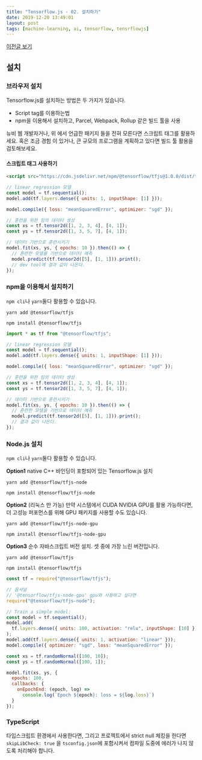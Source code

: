 ```yaml
---
title: "Tensorflow.js - 02. 설치하기"
date: 2019-12-20 13:49:01
layout: post
tags: [machine-learning, ai, tensorflow, tensrflowjs]
---
```


[이전글 보기](/2019/12/20/tensorflowjs-01-get-started/)

## 설치

### 브라우저 설치

Tensorflow.js를 설치하는 방법은 두 가지가 있습니다.

- Script tag를 이용하는법
- npm을 이용해서 설치하고, Parcel, Webpack, Rollup 같은 빌드 툴을 사용

뉴비 웹 개발자거나, 위 에서 언급한 패키지 들을 전혀 모른다면 스크립트 태그를 활용하세요. 혹은 조금 경험 이 있거나, 큰 규모의 프로그램을 계획하고 있다면 빌드 툴 활용을 검토해보세요.

<!-- excerpt -->

#### 스크립트 태그 사용하기

```html
<script src="https://cdn.jsdelivr.net/npm/@tensorflow/tfjs@1.0.0/dist/tf.min.js"></script>
```

```javascript
// linear regression 모델
const model = tf.sequential();
model.add(tf.layers.dense({ units: 1, inputShape: [1] }));

model.compile({ loss: "meanSquaredError", optimizer: "sgd" });

// 훈련을 위한 임의 데이터 생성
const xs = tf.tensor2d([1, 2, 3, 4], [4, 1]);
const ys = tf.tensor2d([1, 3, 5, 7], [4, 1]);

// 데이터 기반으로 훈련시키기
model.fit(xs, ys, { epochs: 10 }).then(() => {
  // 훈련한 모델을 기반으로 데이터 예측
  model.predict(tf.tensor2d([5], [1, 1])).print();
  // dev tool에 결과 값이 나온다.
});
```

### npm을 이용해서 설치하기

`npm cli`나 `yarn`둘다 활용할 수 있습니다.

```
yarn add @tensorflow/tfjs
```

```
npm install @tensorflow/tfjs
```

```javascript
import * as tf from "@tensorflow/tfjs";

// linear regression 모델
const model = tf.sequential();
model.add(tf.layers.dense({ units: 1, inputShape: [1] }));

model.compile({ loss: "meanSquaredError", optimizer: "sgd" });

// 훈련을 위한 임의 데이터 생성
const xs = tf.tensor2d([1, 2, 3, 4], [4, 1]);
const ys = tf.tensor2d([1, 3, 5, 7], [4, 1]);

// 데이터 기반으로 훈련시키기
model.fit(xs, ys, { epochs: 10 }).then(() => {
  // 훈련한 모델을 기반으로 데이터 예측
  model.predict(tf.tensor2d([5], [1, 1])).print();
  // 결과 값이 나온다.
});
```

### Node.js 설치

`npm cli`나 `yarn`둘다 활용할 수 있습니다.

**Option1** native C++ 바인딩이 포함되어 있는 Tensorflow.js 설치

```
yarn add @tensorflow/tfjs-node
```

```
npm install @tensorflow/tfjs-node
```

**Option2** (리눅스 만 가능) 만약 시스템에서 CUDA NVIDIA GPU를 활용 가능하다면, 더 고성능 퍼포먼스를 위해 GPU 패키지를 사용할 수도 있습니다.

```
yarn add @tensorflow/tfjs-node-gpu
```

```
npm install @tensorflow/tfjs-node-gpu
```

**Option3** 순수 자바스크립트 버전 설치. 셋 중에 가장 느린 버전입니다.

```
yarn add @tensorflow/tfjs
```

```
npm install @tensorflow/tfjs
```

```javascript
const tf = require("@tensorflow/tfjs");

// 옵셔널
// '@tensorflow/tfjs-node-gpu' gpu와 사용하고 싶다면
require("@tensorflow/tfjs-node");

// Train a simple model:
const model = tf.sequential();
model.add(
  tf.layers.dense({ units: 100, activation: "relu", inputShape: [10] })
);
model.add(tf.layers.dense({ units: 1, activation: "linear" }));
model.compile({ optimizer: "sgd", loss: "meanSquaredError" });

const xs = tf.randomNormal([100, 10]);
const ys = tf.randomNormal([100, 1]);

model.fit(xs, ys, {
  epochs: 100,
  callbacks: {
    onEpochEnd: (epoch, log) =>
      console.log(`Epoch ${epoch}: loss = ${log.loss}`)
  }
});
```

### TypeScript

타입스크립트 환경에서 사용한다면, 그리고 프로젝트에서 strict null 체킹을 한다면`skipLibCheck: true` 을 `tsconfig.json`에 포함시켜서 컴파일 도중에 에러가 나지 않도록 처리해야 합니다.
